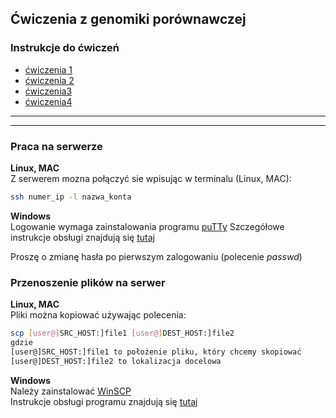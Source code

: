 ## Ćwiczenia z genomiki porównawczej  

### Instrukcje do ćwiczeń
 * [ćwiczenia 1](https://github.com/genomika-2020/genomika/blob/master/cwiczenia1/Instrukcje1.md)
 * [ćwiczenia 2]()
 * [ćwiczenia3]()
 * [ćwiczenia4]()
   
***
***
### Praca na serwerze
**Linux, MAC**  
Z serwerem mozna połączyć sie wpisując w terminalu (Linux, MAC):  
```bash
ssh numer_ip -l nazwa_konta
```  

**Windows**   
Logowanie wymaga zainstalowania programu [puTTy](https://www.chiark.greenend.org.uk/~sgtatham/putty/latest.html) 
Szczegółowe instrukcje obsługi znajdują się [tutaj](https://the.earth.li/~sgtatham/putty/0.73/puttydoc.txt)  

Proszę o zmianę hasła po pierwszym zalogowaniu (polecenie *passwd*)  


### Przenoszenie plików na serwer  
**Linux, MAC**  
Pliki można kopiować używając polecenia:
```bash
scp [user@]SRC_HOST:]file1 [user@]DEST_HOST:]file2
gdzie
[user@]SRC_HOST:]file1 to położenie pliku, który chcemy skopiować
[user@]DEST_HOST:]file2 to lokalizacja docelowa  
```
**Windows**   
Należy zainstalować [WinSCP](https://winscp.net/eng/download.php)  
Instrukcje obsługi programu znajdują się [tutaj](https://winscp.net/eng/docs/getting_started)  

